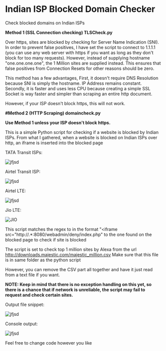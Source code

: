 # Indian ISP Blocked Domain Checker
Check blocked domains on Indian ISPs

**Method 1 (SSL Connection checking) TLSCheck.py**

Over https, sites are blocked by checking for Server Name Indication (SNI). In order to prevent false positives, I have set the script to connect to 1.1.1.1 (you can use any web server with https if you want as long as they don't block for too many requests). However, instead of supplying hostname "one.one.one.one", the 1 Million sites are supplied instead. This ensures that false positives from Connection Resets for other reasons should be zero. 

This method has a few advantages, First, it doesn't require DNS Resolution because SNI is simply the hostname. IP Address remains constant. Secondly, it is faster and uses less CPU because creating a simple SSL Socket is way faster and simpler than scraping an entire http document.

However, if your ISP doesn't block https, this will not work.

**#Method 2 (HTTP Scraping) domaincheck.py**

**Use Method 1 unless your ISP doesn't block https.**

This is a simple Python script for checking if a website is blocked by Indian ISPs. 
From what I gathered, when a website is blocked on Indian ISPs over http, an iframe is inserted into the blocked page

TATA Transit ISPs:

![jfjsd](https://user-images.githubusercontent.com/67092879/134776713-5e48dd3c-94b2-45ac-b4f3-77cbf17f87db.PNG)

Airtel Transit ISP:

![jfjsd](https://user-images.githubusercontent.com/67092879/134777499-3fc9ae93-d37d-4c89-857f-1bc6c3a631cc.PNG)

Airtel LTE:

![jfjsd](https://user-images.githubusercontent.com/67092879/134777995-69f7aefa-5c13-427e-b99e-887714081da4.PNG)

Jio LTE:

![JIO](https://user-images.githubusercontent.com/67092879/134778036-ebc62f97-cbf7-4db1-a4cd-03b0b4bdcbd6.PNG)


This script matches the regex to in the format "\<iframe src\=\"http\:\/\/.*:8080\/webadmin\/deny\/index\.php" to the one found on the blocked page to check if site is blocked

The script is set to check top 1 million sites by Alexa from the url http://downloads.majestic.com/majestic_million.csv Make sure that this file is in same folder as the python script

However, you can remove the CSV part all together and have it just read from a text file if you want.

**NOTE: Keep in mind that there is no exception handling on this yet, so there is a chance that if network is unreliable, the script may fail to request and check certain sites.**

Output file snippet:

![jfjsd](https://user-images.githubusercontent.com/67092879/134776868-bd23889d-5776-4eb7-8ff2-4ecf4707085d.PNG)

Console output:

![jfjsd](https://user-images.githubusercontent.com/67092879/134776895-cc20d926-f50c-4b2b-b69c-bceb57a8ff0e.PNG)

Feel free to change code however you like
